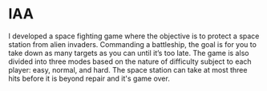 # IAA
I developed a space fighting game where the objective is to protect a space station from alien invaders. 
Commanding a battleship, the goal is for you to take down as many targets as you can until it’s too late.
The game is also divided into three modes based on the nature of difficulty subject to each player: easy, normal, and hard. 
The space station can take at most three hits before it is beyond repair and it's game over.
